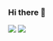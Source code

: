 ### Hi there 👋
[![](https://img.shields.io/badge/LinkedIn-segun-joshua)](https://www.linkedin.com/in/segun-joshua)
[![](https://img.shields.io/badge/Twitter-%40boltannical-blue)](https://t.me/boltannical1)




<!--
**segunjosh/segunjosh** is a ✨ _special_ ✨ repository because its `README.md` (this file) appears on your GitHub profile.
![](https://github.com/segunjosh/segunjosh/blob/master/code2.png)


![GitHub stats](https://github-readme-stats.vercel.app/api?username=segunjosh&show_icons=true) 

Here are some ideas to get you started:

- 🔭 I’m currently working on ...
- 🌱 I’m currently learning ...
- 👯 I’m looking to collaborate on ...
- 🤔 I’m looking for help with ...
- 💬 Ask me about ...
- 📫 How to reach me: ...
- 😄 Pronouns: ...
- ⚡ Fun fact: ...
-->
